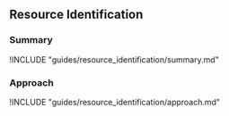 ## Resource Identification

### Summary

!INCLUDE "guides/resource_identification/summary.md"

### Approach

!INCLUDE "guides/resource_identification/approach.md"
